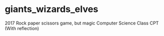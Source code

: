 # giants_wizards_elves
2017 Rock paper scissors game, but magic
Computer Science Class CPT (With reflection)
